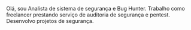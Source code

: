 Olá, sou Analista de sistema de segurança e Bug Hunter.
Trabalho como freelancer prestando serviço de auditoria de segurança e pentest.
Desenvolvo projetos de segurança.
